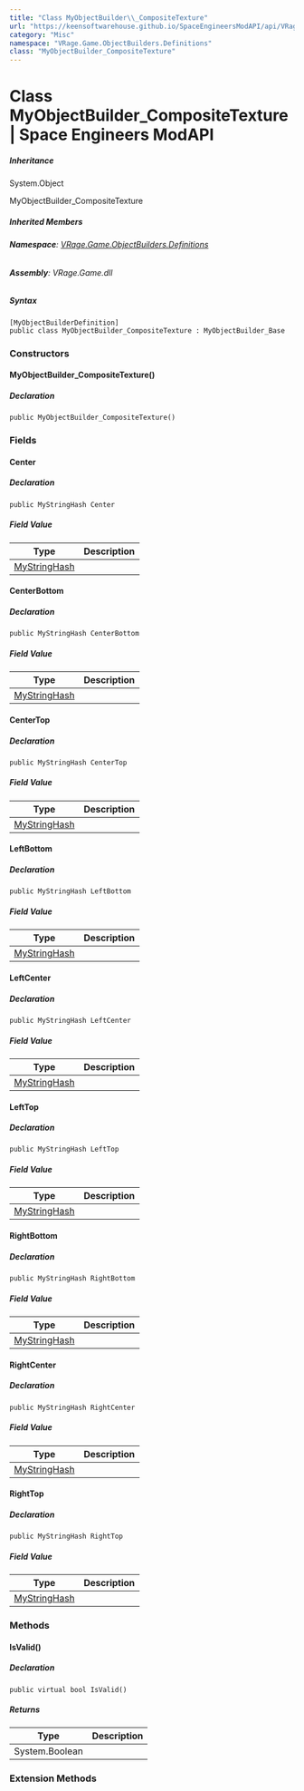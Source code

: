 ```yaml
---
title: "Class MyObjectBuilder\\_CompositeTexture"
url: "https://keensoftwarehouse.github.io/SpaceEngineersModAPI/api/VRage.Game.ObjectBuilders.Definitions.MyObjectBuilder_CompositeTexture.html"
category: "Misc"
namespace: "VRage.Game.ObjectBuilders.Definitions"
class: "MyObjectBuilder_CompositeTexture"
---
```


# Class MyObjectBuilder\_CompositeTexture | Space Engineers ModAPI

##### Inheritance

System.Object

MyObjectBuilder\_CompositeTexture

##### Inherited Members

###### **Namespace**: [VRage.Game.ObjectBuilders.Definitions](https://keensoftwarehouse.github.io/SpaceEngineersModAPI/api/VRage.Game.ObjectBuilders.Definitions.html)

###### **Assembly**: VRage.Game.dll

##### Syntax

```
[MyObjectBuilderDefinition]
public class MyObjectBuilder_CompositeTexture : MyObjectBuilder_Base
```

### Constructors

#### MyObjectBuilder\_CompositeTexture()

##### Declaration

```
public MyObjectBuilder_CompositeTexture()
```

### Fields

#### Center

##### Declaration

```
public MyStringHash Center
```

##### Field Value

| Type | Description |
| --- | --- |
| [MyStringHash](https://keensoftwarehouse.github.io/SpaceEngineersModAPI/api/VRage.Utils.MyStringHash.html) |     |

#### CenterBottom

##### Declaration

```
public MyStringHash CenterBottom
```

##### Field Value

| Type | Description |
| --- | --- |
| [MyStringHash](https://keensoftwarehouse.github.io/SpaceEngineersModAPI/api/VRage.Utils.MyStringHash.html) |     |

#### CenterTop

##### Declaration

```
public MyStringHash CenterTop
```

##### Field Value

| Type | Description |
| --- | --- |
| [MyStringHash](https://keensoftwarehouse.github.io/SpaceEngineersModAPI/api/VRage.Utils.MyStringHash.html) |     |

#### LeftBottom

##### Declaration

```
public MyStringHash LeftBottom
```

##### Field Value

| Type | Description |
| --- | --- |
| [MyStringHash](https://keensoftwarehouse.github.io/SpaceEngineersModAPI/api/VRage.Utils.MyStringHash.html) |     |

#### LeftCenter

##### Declaration

```
public MyStringHash LeftCenter
```

##### Field Value

| Type | Description |
| --- | --- |
| [MyStringHash](https://keensoftwarehouse.github.io/SpaceEngineersModAPI/api/VRage.Utils.MyStringHash.html) |     |

#### LeftTop

##### Declaration

```
public MyStringHash LeftTop
```

##### Field Value

| Type | Description |
| --- | --- |
| [MyStringHash](https://keensoftwarehouse.github.io/SpaceEngineersModAPI/api/VRage.Utils.MyStringHash.html) |     |

#### RightBottom

##### Declaration

```
public MyStringHash RightBottom
```

##### Field Value

| Type | Description |
| --- | --- |
| [MyStringHash](https://keensoftwarehouse.github.io/SpaceEngineersModAPI/api/VRage.Utils.MyStringHash.html) |     |

#### RightCenter

##### Declaration

```
public MyStringHash RightCenter
```

##### Field Value

| Type | Description |
| --- | --- |
| [MyStringHash](https://keensoftwarehouse.github.io/SpaceEngineersModAPI/api/VRage.Utils.MyStringHash.html) |     |

#### RightTop

##### Declaration

```
public MyStringHash RightTop
```

##### Field Value

| Type | Description |
| --- | --- |
| [MyStringHash](https://keensoftwarehouse.github.io/SpaceEngineersModAPI/api/VRage.Utils.MyStringHash.html) |     |

### Methods

#### IsValid()

##### Declaration

```
public virtual bool IsValid()
```

##### Returns

| Type | Description |
| --- | --- |
| System.Boolean |     |

### Extension Methods